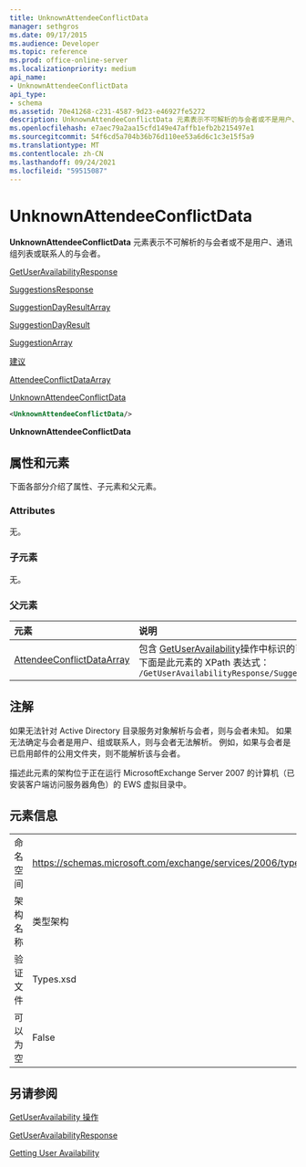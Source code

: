 ```yaml
---
title: UnknownAttendeeConflictData
manager: sethgros
ms.date: 09/17/2015
ms.audience: Developer
ms.topic: reference
ms.prod: office-online-server
ms.localizationpriority: medium
api_name:
- UnknownAttendeeConflictData
api_type:
- schema
ms.assetid: 70e41268-c231-4587-9d23-e46927fe5272
description: UnknownAttendeeConflictData 元素表示不可解析的与会者或不是用户、通讯组列表或联系人的与会者。
ms.openlocfilehash: e7aec79a2aa15cfd149e47affb1efb2b215497e1
ms.sourcegitcommit: 54f6cd5a704b36b76d110ee53a6d6c1c3e15f5a9
ms.translationtype: MT
ms.contentlocale: zh-CN
ms.lasthandoff: 09/24/2021
ms.locfileid: "59515087"
---
```

# <a name="unknownattendeeconflictdata"></a>UnknownAttendeeConflictData

**UnknownAttendeeConflictData** 元素表示不可解析的与会者或不是用户、通讯组列表或联系人的与会者。 
  
[GetUserAvailabilityResponse](getuseravailabilityresponse.md)
  
[SuggestionsResponse](suggestionsresponse.md)
  
[SuggestionDayResultArray](suggestiondayresultarray.md)
  
[SuggestionDayResult](suggestiondayresult.md)
  
[SuggestionArray](suggestionarray.md)
  
[建议](suggestion.md)
  
[AttendeeConflictDataArray](attendeeconflictdataarray.md)
  
[UnknownAttendeeConflictData](unknownattendeeconflictdata.md)
  
```xml
<UnknownAttendeeConflictData/>
```

 **UnknownAttendeeConflictData**
## <a name="attributes-and-elements"></a>属性和元素

下面各部分介绍了属性、子元素和父元素。
  
### <a name="attributes"></a>Attributes

无。
  
### <a name="child-elements"></a>子元素

无。
  
### <a name="parent-elements"></a>父元素

|**元素**|**说明**|
|:-----|:-----|
|[AttendeeConflictDataArray](attendeeconflictdataarray.md) <br/> |包含 [GetUserAvailability](getuseravailability-operation.md)操作中标识的已查询与会者的冲突数据数组。  <br/> 下面是此元素的 XPath 表达式：   <br/>  `/GetUserAvailabilityResponse/SuggestionsResponse/SuggestionDayResultArray/SuggestionDayResult[i]/SuggestionArray/Suggestion[i]/AttendeeConflictDataArray` <br/> |
   
## <a name="remarks"></a>注解

如果无法针对 Active Directory 目录服务对象解析与会者，则与会者未知。 如果无法确定与会者是用户、组或联系人，则与会者无法解析。 例如，如果与会者是已启用邮件的公用文件夹，则不能解析该与会者。
  
描述此元素的架构位于正在运行 MicrosoftExchange Server 2007 的计算机（已安装客户端访问服务器角色）的 EWS 虚拟目录中。
  
## <a name="element-information"></a>元素信息

|||
|:-----|:-----|
|命名空间  <br/> |https://schemas.microsoft.com/exchange/services/2006/types  <br/> |
|架构名称  <br/> |类型架构  <br/> |
|验证文件  <br/> |Types.xsd  <br/> |
|可以为空  <br/> |False  <br/> |
   
## <a name="see-also"></a>另请参阅



[GetUserAvailability 操作](getuseravailability-operation.md)
  
[GetUserAvailabilityResponse](getuseravailabilityresponse.md)


[Getting User Availability](https://msdn.microsoft.com/library/d4133fcb-9b0f-4e6b-aadf-a389da83516a%28Office.15%29.aspx)

